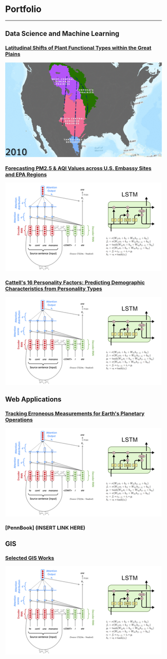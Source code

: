 # Portfolio
---
## Data Science and Machine Learning
### [Latitudinal Shifts of Plant Functional Types within the Great Plains](/posts/Lat_Shift.md)
<p align = "center"><img src="images/Lat_Shift/yearly_trans.gif?raw=true"></p>

### [Forecasting PM2.5 & AQI Values across U.S. Embassy Sites and EPA Regions](/sample_page)
<center><img src="images/nlp.png"/></center>

### [Cattell's 16 Personality Factors: Predicting Demographic Characteristics from Personality Types](/sample_page)
<center><img src="images/nlp.png"/></center>

## Web Applications
### [Tracking Erroneous Measurements for Earth's Planetary Operations](/sample_page)
<center><img src="images/nlp.png"/></center>

### [PennBook] (INSERT LINK HERE)

## GIS
### [Selected GIS Works](/sample_page)
<center><img src="images/nlp.png"/></center>

